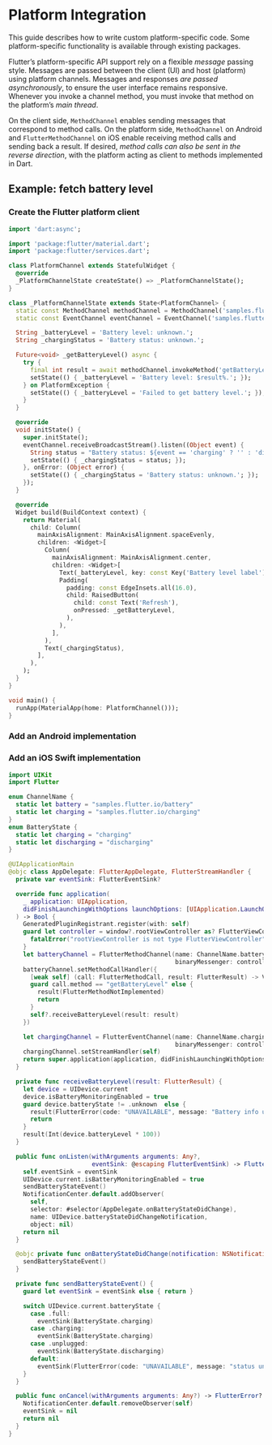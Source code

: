 # Platform Integration

This guide describes how to write custom platform-specific code. Some platform-specific functionality is available through existing packages.

Flutter’s platform-specific API support rely on a flexible *message* passing style. Messages are passed between the client (UI) and host (platform) using platform channels. Messages and responses *are passed asynchronously*, to ensure the user interface remains responsive. Whenever you invoke a channel method, you must invoke that method on the platform’s *main thread*.

On the client side, `MethodChannel` enables sending messages that correspond to method calls. On the platform side, `MethodChannel` on Android and `FlutterMethodChannel` on iOS enable receiving method calls and sending back a result. If desired, *method calls can also be sent in the reverse direction*, with the platform acting as client to methods implemented in Dart.


## Example: fetch battery level

### Create the Flutter platform client

```dart
import 'dart:async';

import 'package:flutter/material.dart';
import 'package:flutter/services.dart';

class PlatformChannel extends StatefulWidget {
  @override
  _PlatformChannelState createState() => _PlatformChannelState();
}

class _PlatformChannelState extends State<PlatformChannel> {
  static const MethodChannel methodChannel = MethodChannel('samples.flutter.io/battery');
  static const EventChannel eventChannel = EventChannel('samples.flutter.io/charging');

  String _batteryLevel = 'Battery level: unknown.';
  String _chargingStatus = 'Battery status: unknown.';

  Future<void> _getBatteryLevel() async {
    try {
      final int result = await methodChannel.invokeMethod('getBatteryLevel');
      setState(() { _batteryLevel = 'Battery level: $result%.'; });
    } on PlatformException {
      setState(() { _batteryLevel = 'Failed to get battery level.'; });
    }
  }

  @override
  void initState() {
    super.initState();
    eventChannel.receiveBroadcastStream().listen((Object event) {
      String status = "Battery status: ${event == 'charging' ? '' : 'dis'}charging.";
      setState(() { _chargingStatus = status; });
    }, onError: (Object error) {
      setState(() { _chargingStatus = 'Battery status: unknown.'; });
    });
  }

  @override
  Widget build(BuildContext context) {
    return Material(
      child: Column(
        mainAxisAlignment: MainAxisAlignment.spaceEvenly,
        children: <Widget>[
          Column(
            mainAxisAlignment: MainAxisAlignment.center,
            children: <Widget>[
              Text(_batteryLevel, key: const Key('Battery level label')),
              Padding(
                padding: const EdgeInsets.all(16.0),
                child: RaisedButton(
                  child: const Text('Refresh'),
                  onPressed: _getBatteryLevel,
                ),
              ),
            ],
          ),
          Text(_chargingStatus),
        ],
      ),
    );
  }
}

void main() {
  runApp(MaterialApp(home: PlatformChannel()));
}
```

### Add an Android implementation


### Add an iOS Swift implementation

```swift
import UIKit
import Flutter

enum ChannelName {
  static let battery = "samples.flutter.io/battery"
  static let charging = "samples.flutter.io/charging"
}
enum BatteryState {
  static let charging = "charging"
  static let discharging = "discharging"
}

@UIApplicationMain
@objc class AppDelegate: FlutterAppDelegate, FlutterStreamHandler {
  private var eventSink: FlutterEventSink?

  override func application(
    _ application: UIApplication,
    didFinishLaunchingWithOptions launchOptions: [UIApplication.LaunchOptionsKey: Any]?
  ) -> Bool {
    GeneratedPluginRegistrant.register(with: self)
    guard let controller = window?.rootViewController as? FlutterViewController else {
      fatalError("rootViewController is not type FlutterViewController")
    }
    let batteryChannel = FlutterMethodChannel(name: ChannelName.battery,
                                              binaryMessenger: controller.binaryMessenger)
    batteryChannel.setMethodCallHandler({
      [weak self] (call: FlutterMethodCall, result: FlutterResult) -> Void in
      guard call.method == "getBatteryLevel" else {
        result(FlutterMethodNotImplemented)
        return
      }
      self?.receiveBatteryLevel(result: result)
    })

    let chargingChannel = FlutterEventChannel(name: ChannelName.charging,
                                              binaryMessenger: controller.binaryMessenger)
    chargingChannel.setStreamHandler(self)
    return super.application(application, didFinishLaunchingWithOptions: launchOptions)
  }

  private func receiveBatteryLevel(result: FlutterResult) {
    let device = UIDevice.current
    device.isBatteryMonitoringEnabled = true
    guard device.batteryState != .unknown  else {
      result(FlutterError(code: "UNAVAILABLE", message: "Battery info unavailable", details: nil))
      return
    }
    result(Int(device.batteryLevel * 100))
  }

  public func onListen(withArguments arguments: Any?,
                       eventSink: @escaping FlutterEventSink) -> FlutterError? {
    self.eventSink = eventSink
    UIDevice.current.isBatteryMonitoringEnabled = true
    sendBatteryStateEvent()
    NotificationCenter.default.addObserver(
      self,
      selector: #selector(AppDelegate.onBatteryStateDidChange),
      name: UIDevice.batteryStateDidChangeNotification,
      object: nil)
    return nil
  }

  @objc private func onBatteryStateDidChange(notification: NSNotification) {
    sendBatteryStateEvent()
  }

  private func sendBatteryStateEvent() {
    guard let eventSink = eventSink else { return }

    switch UIDevice.current.batteryState {
      case .full:
        eventSink(BatteryState.charging)
      case .charging:
        eventSink(BatteryState.charging)
      case .unplugged:
        eventSink(BatteryState.discharging)
      default:
        eventSink(FlutterError(code: "UNAVAILABLE", message: "status unavailable", details: nil))
    }
  }

  public func onCancel(withArguments arguments: Any?) -> FlutterError? {
    NotificationCenter.default.removeObserver(self)
    eventSink = nil
    return nil
  }
}
```




